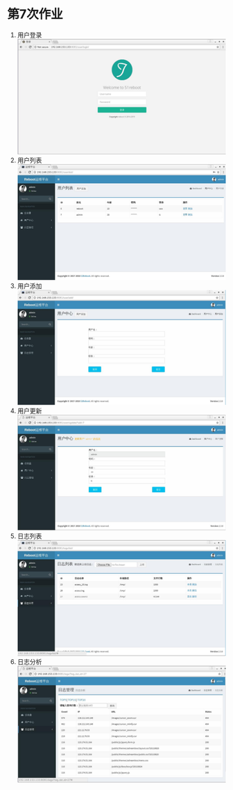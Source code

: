 # 第7次作业

1. 用户登录
![用户登录](./img/login.jpg)
2. 用户列表
![用户列表](./img/userlist.jpg)
3. 用户添加
![用户添加](./img/useradd.jpg)
4. 用户更新
![用户更新](./img/userupdate.jpg)
5. 日志列表
![日志列表](./img/loglist.jpg)
6. 日志分析
![日志分析](./img/logcount.jpg)

